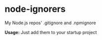 # node-ignorers

My Node.js repos' .gitignore and .npmignore

**Usage:** Just add them to your startup project
